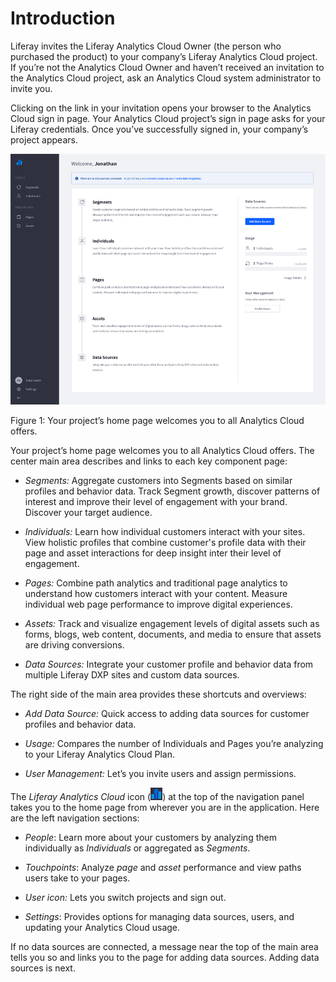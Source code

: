 # Introduction [](id=Introduction)

Liferay invites the Liferay Analytics Cloud Owner (the person who purchased the
product) to your company’s Liferay Analytics Cloud project. If you’re not the
Analytics Cloud Owner and haven’t received an invitation to the Analytics Cloud
project, ask an Analytics Cloud system administrator to invite you. 

Clicking on the link in your invitation opens your browser to the Analytics
Cloud sign in page. Your Analytics Cloud project’s sign in page asks for your
Liferay credentials. Once you’ve successfully signed in, your company’s project
appears. 

![Figure 1: Your project’s home page welcomes you to all Analytics Cloud offers.](../../images/home-page-intial.png)

Figure 1: Your project’s home page welcomes you to all Analytics Cloud offers.

Your project’s home page welcomes you to all Analytics Cloud offers. The center
main area describes and links to each key component page:

- *Segments:* Aggregate customers into Segments based on similar profiles and 
behavior data. Track Segment growth, discover patterns of interest and improve
their level of engagement with your brand. Discover your target audience.

- *Individuals:* Learn how individual customers interact with your sites. View 
holistic profiles that combine customer's profile data with their page and asset
interactions for deep insight inter their level of engagement. 

- *Pages:* Combine path analytics and traditional page analytics to understand 
how customers interact with your content. Measure individual web page
performance to improve digital experiences. 

- *Assets:* Track and visualize engagement levels of digital assets such as 
forms, blogs, web content, documents, and media to ensure that assets are
driving conversions. 

- *Data Sources:* Integrate your customer profile and behavior data from 
multiple Liferay DXP sites and custom data sources. 

The right side of the main area provides these shortcuts and overviews:

- *Add Data Source:* Quick access to adding data sources for customer profiles 
and behavior data.

- *Usage:* Compares the number of Individuals and Pages you’re analyzing to your
Liferay Analytics Cloud Plan. 

- *User Management:* Let’s you invite users and assign permissions. 

The *Liferay Analytics Cloud* icon (![Liferay Analytics Cloud](../../images/icon-analytics-cloud.png)) at the top of the navigation panel takes you to
the home page from wherever you are in the application. Here are the left navigation sections:

- *People*: Learn more about your customers by analyzing them individually as 
*Individuals* or aggregated as *Segments*. 

- *Touchpoints*: Analyze *page* and *asset* performance and view paths users 
take to your pages. 

- *User icon:* Lets you switch projects and sign out.

- *Settings*: Provides options for managing data sources, users, and updating 
your Analytics Cloud usage. 

If no data sources are connected, a message near the top of the main area tells
you so and links you to the page for adding data sources. Adding data sources is
next. 
